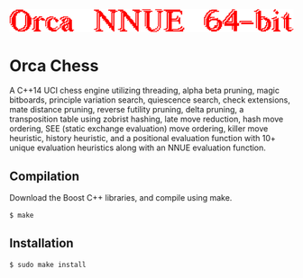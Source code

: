 ![logo banner](https://github.com/BlueCannonBall/Orca/blob/main/banner.png?raw=true)

# Orca Chess
A C++14 UCI chess engine utilizing threading, alpha beta pruning, magic bitboards, principle variation search, quiescence search, check extensions, mate distance pruning, reverse futility pruning, delta pruning, a transposition table using zobrist hashing, late move reduction, hash move ordering, SEE (static exchange evaluation) move ordering, killer move heuristic, history heuristic, and a positional evaluation function with 10+ unique evaluation heuristics along with an NNUE evaluation function.

## Compilation
Download the Boost C++ libraries, and compile using make.
```
$ make
```

## Installation
```
$ sudo make install
```
